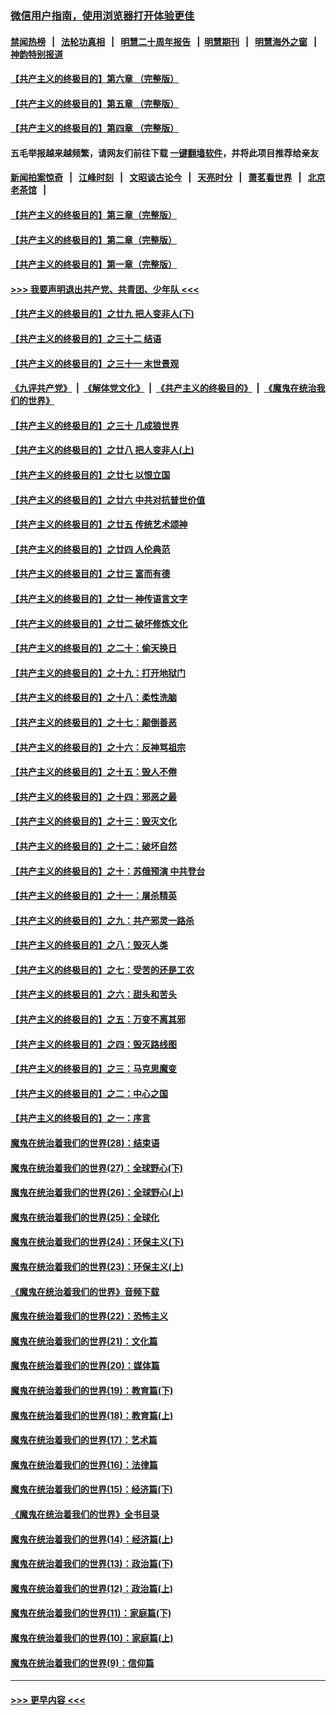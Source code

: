 ### [微信用户指南，使用浏览器打开体验更佳](https://github.com/gfw-breaker/banned-news1/blob/master/indexes/wechat-guide.md?t=0)
#### [禁闻热榜](热点新闻.md?t=0)  &nbsp;&nbsp;|&nbsp;&nbsp; [法轮功真相](https://github.com/gfw-breaker/truth/blob/master/README.md?t=0) &nbsp;&nbsp;|&nbsp;&nbsp; [明慧二十周年报告](https://github.com/gfw-breaker/mh-reports/blob/master/README.md?t=0) &nbsp;&nbsp;|&nbsp;&nbsp;[明慧期刊](https://github.com/gfw-breaker/mh-qikan) &nbsp;&nbsp;|&nbsp;&nbsp; [明慧海外之窗](https://github.com/gfw-breaker/mh-news/blob/master/README.md?t=0) &nbsp;&nbsp;|&nbsp;&nbsp; [神韵特别报道](https://github.com/gfw-breaker/mh-news/blob/master/shenyun.md?t=0)
#### [【共产主义的终极目的】第六章 （完整版）](../pages/nsc422/n11428913.md?t=02101822) 
#### [【共产主义的终极目的】第五章 （完整版）](../pages/nsc422/n11428912.md?t=02101822) 
#### [【共产主义的终极目的】第四章 （完整版）](../pages/nsc422/n11428907.md?t=02101822) 
#### 五毛举报越来越频繁，请网友们前往下载 [一键翻墙软件](https://github.com/gfw-breaker/ssr-accounts)，并将此项目推荐给亲友
#### [新闻拍案惊奇](https://github.com/gfw-breaker/banned-news1/blob/master/pages/link4.md) &nbsp;&nbsp;|&nbsp;&nbsp; [江峰时刻](https://github.com/gfw-breaker/banned-news1/blob/master/pages/link4.md) &nbsp;&nbsp;|&nbsp;&nbsp; [文昭谈古论今](https://github.com/gfw-breaker/banned-news1/blob/master/pages/link4.md) &nbsp;&nbsp;|&nbsp;&nbsp; [天亮时分](https://github.com/gfw-breaker/banned-news1/blob/master/pages/link4.md) &nbsp;&nbsp;|&nbsp;&nbsp; [萧茗看世界](https://github.com/gfw-breaker/banned-news1/blob/master/pages/link4.md) &nbsp;&nbsp;|&nbsp;&nbsp; [北京老茶馆](https://github.com/gfw-breaker/banned-news1/blob/master/pages/link4.md) &nbsp;&nbsp;|&nbsp;&nbsp; 
#### [【共产主义的终极目的】第三章（完整版）](../pages/nsc422/n11428848.md?t=02101822) 
#### [【共产主义的终极目的】第二章（完整版）](../pages/nsc422/n11428831.md?t=02101822) 
#### [【共产主义的终极目的】第一章（完整版）](../pages/nsc422/n11417651.md?t=02101822) 
#### [>>> 我要声明退出共产党、共青团、少年队 <<<](https://github.com/begood0513/goodnews/blob/master/quit/letter.md) 
#### [【共产主义的终极目的】之廿九 把人变非人(下)](../pages/nsc422/n11344140.md?t=02101822) 
#### [【共产主义的终极目的】之三十二 结语](../pages/nsc422/n11360535.md?t=02101822) 
#### [【共产主义的终极目的】之三十一 末世景观](../pages/nsc422/n11351129.md?t=02101822) 
#### [《九评共产党》](https://github.com/begood0513/9ping.md/blob/master/README.md) &nbsp;|&nbsp; [《解体党文化》](../../../../jtdwh.md/blob/master/README.md)  &nbsp;|&nbsp; [《共产主义的终极目的》](../../../../gczydzjmd.md/blob/master/README.md) &nbsp;|&nbsp; [《魔鬼在统治我们的世界》](../../../../mgztzwmdsj.md/blob/master/README.md) 
#### [【共产主义的终极目的】之三十 几成狼世界](../pages/nsc422/n11348280.md?t=02101822) 
#### [【共产主义的终极目的】之廿八 把人变非人(上)](../pages/nsc422/n11340492.md?t=02101822) 
#### [【共产主义的终极目的】之廿七 以恨立国](../pages/nsc422/n11336944.md?t=02101822) 
#### [【共产主义的终极目的】之廿六 中共对抗普世价值](../pages/nsc422/n11324785.md?t=02101822) 
#### [【共产主义的终极目的】之廿五 传统艺术颂神](../pages/nsc422/n11296396.md?t=02101822) 
#### [【共产主义的终极目的】之廿四 人伦典范](../pages/nsc422/n11296397.md?t=02101822) 
#### [【共产主义的终极目的】之廿三 富而有德](../pages/nsc422/n11283598.md?t=02101822) 
#### [【共产主义的终极目的】之廿一 神传语言文字](../pages/nsc422/n11263265.md?t=02101822) 
#### [【共产主义的终极目的】之廿二 破坏修炼文化](../pages/nsc422/n11245728.md?t=02101822) 
#### [【共产主义的终极目的】之二十：偷天换日](../pages/nsc422/n11238846.md?t=02101822) 
#### [【共产主义的终极目的】之十九：打开地狱门](../pages/nsc422/n11206376.md?t=02101822) 
#### [【共产主义的终极目的】之十八：柔性洗脑](../pages/nsc422/n11199994.md?t=02101822) 
#### [【共产主义的终极目的】之十七：颠倒善恶](../pages/nsc422/n11179782.md?t=02101822) 
#### [【共产主义的终极目的】之十六：反神骂祖宗](../pages/nsc422/n11166798.md?t=02101822) 
#### [【共产主义的终极目的】之十五：毁人不倦](../pages/nsc422/n11166792.md?t=02101822) 
#### [【共产主义的终极目的】之十四：邪恶之最](../pages/nsc422/n11150249.md?t=02101822) 
#### [【共产主义的终极目的】之十三：毁灭文化](../pages/nsc422/n11135227.md?t=02101822) 
#### [【共产主义的终极目的】之十二：破坏自然](../pages/nsc422/n11135214.md?t=02101822) 
#### [【共产主义的终极目的】之十：苏俄预演 中共登台](../pages/nsc422/n11118424.md?t=02101822) 
#### [【共产主义的终极目的】之十一：屠杀精英](../pages/nsc422/n11118442.md?t=02101822) 
#### [【共产主义的终极目的】之九：共产邪灵一路杀](../pages/nsc422/n11114139.md?t=02101822) 
#### [【共产主义的终极目的】之八：毁灭人类](../pages/nsc422/n11108503.md?t=02101822) 
#### [【共产主义的终极目的】之七：受苦的还是工农](../pages/nsc422/n11101809.md?t=02101822) 
#### [【共产主义的终极目的】之六：甜头和苦头](../pages/nsc422/n11096971.md?t=02101822) 
#### [【共产主义的终极目的】之五：万变不离其邪](../pages/nsc422/n11091285.md?t=02101822) 
#### [【共产主义的终极目的】之四：毁灭路线图](../pages/nsc422/n11086284.md?t=02101822) 
#### [【共产主义的终极目的】之三：马克思魔变](../pages/nsc422/n11061941.md?t=02101822) 
#### [【共产主义的终极目的】之二：中心之国](../pages/nsc422/n11047728.md?t=02101822) 
#### [【共产主义的终极目的】之一：序言](../pages/nsc422/n11086077.md?t=02101822) 
#### [魔鬼在统治着我们的世界(28)：结束语](../pages/nsc422/n10936246.md?t=02101822) 
#### [魔鬼在统治着我们的世界(27)：全球野心(下)](../pages/nsc422/n10928319.md?t=02101822) 
#### [魔鬼在统治着我们的世界(26)：全球野心(上)](../pages/nsc422/n10900318.md?t=02101822) 
#### [魔鬼在统治着我们的世界(25)：全球化](../pages/nsc422/n10788205.md?t=02101822) 
#### [魔鬼在统治着我们的世界(24)：环保主义(下)](../pages/nsc422/n10695307.md?t=02101822) 
#### [魔鬼在统治着我们的世界(23)：环保主义(上)](../pages/nsc422/n10688613.md?t=02101822) 
#### [《魔鬼在统治着我们的世界》音频下载](../pages/nsc422/n10635553.md?t=02101822) 
#### [魔鬼在统治着我们的世界(22)：恐怖主义](../pages/nsc422/n10614727.md?t=02101822) 
#### [魔鬼在统治着我们的世界(21)：文化篇](../pages/nsc422/n10597706.md?t=02101822) 
#### [魔鬼在统治着我们的世界(20)：媒体篇](../pages/nsc422/n10586579.md?t=02101822) 
#### [魔鬼在统治着我们的世界(19)：教育篇(下)](../pages/nsc422/n10564808.md?t=02101822) 
#### [魔鬼在统治着我们的世界(18)：教育篇(上)](../pages/nsc422/n10526970.md?t=02101822) 
#### [魔鬼在统治着我们的世界(17)：艺术篇](../pages/nsc422/n10499093.md?t=02101822) 
#### [魔鬼在统治着我们的世界(16)：法律篇](../pages/nsc422/n10485969.md?t=02101822) 
#### [魔鬼在统治着我们的世界(15)：经济篇(下)](../pages/nsc422/n10469975.md?t=02101822) 
#### [《魔鬼在统治着我们的世界》全书目录](../pages/nsc422/n10464261.md?t=02101822) 
#### [魔鬼在统治着我们的世界(14)：经济篇(上)](../pages/nsc422/n10457370.md?t=02101822) 
#### [魔鬼在统治着我们的世界(13)：政治篇(下)](../pages/nsc422/n10448270.md?t=02101822) 
#### [魔鬼在统治着我们的世界(12)：政治篇(上)](../pages/nsc422/n10444576.md?t=02101822) 
#### [魔鬼在统治着我们的世界(11)：家庭篇(下)](../pages/nsc422/n10440961.md?t=02101822) 
#### [魔鬼在统治着我们的世界(10)：家庭篇(上)](../pages/nsc422/n10435448.md?t=02101822) 
#### [魔鬼在统治着我们的世界(9)：信仰篇](../pages/nsc422/n10432159.md?t=02101822) 

----
#### [ >>> 更早内容 <<< ](../indexes/nsc422-earlier.md)
